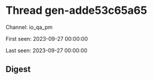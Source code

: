 # Thread gen-adde53c65a65
Channel: io_qa_pm

First seen: 2023-09-27 00:00:00

Last seen: 2023-09-27 00:00:00

## Digest


